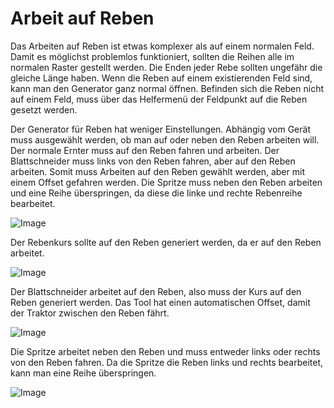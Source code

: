 # Arbeit auf Reben


Das Arbeiten auf Reben ist etwas komplexer als auf einem normalen Feld.
Damit es möglichst problemlos funktioniert, sollten die Reihen alle im normalen Raster gestellt werden.
Die Enden jeder Rebe sollten ungefähr die gleiche Länge haben.
Wenn die Reben auf einem existierenden Feld sind, kann man den Generator ganz normal öffnen.
Befinden sich die Reben nicht auf einem Feld, muss über das Helfermenü der Feldpunkt auf die Reben gesetzt werden.



Der Generator für Reben hat weniger Einstellungen.
Abhängig vom Gerät muss ausgewählt werden, ob man auf oder neben den Reben arbeiten will.
Der normale Ernter muss auf den Reben fahren und arbeiten.
Der Blattschneider muss links von den Reben fahren, aber auf den Reben arbeiten. Somit muss Arbeiten auf den Reben gewählt werden,
aber mit einem Offset gefahren werden.
Die Spritze muss neben den Reben arbeiten und eine Reihe überspringen, da diese die linke und rechte Rebenreihe bearbeitet.


![Image](images/vineworkgen_0_0_765_510.png)


Der Rebenkurs sollte auf den Reben generiert werden, da er auf den Reben arbeitet.


![Image](images/vineworkharvest_0_0_765_510.png)


Der Blattschneider arbeitet auf den Reben, also muss der Kurs auf den Reben generiert werden.
Das Tool hat einen automatischen Offset, damit der Traktor zwischen den Reben fährt.


![Image](images/vineworkpruner_0_0_765_510.png)


Die Spritze arbeitet neben den Reben und muss entweder links oder rechts von den Reben fahren.
Da die Spritze die Reben links und rechts bearbeitet, kann man eine Reihe überspringen.


![Image](images/vineworkspray_0_0_765_510.png)

